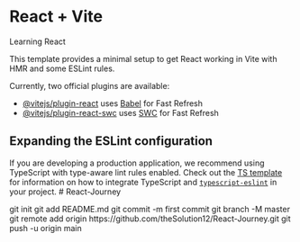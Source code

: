 # React + Vite

Learning React

This template provides a minimal setup to get React working in Vite with HMR and some ESLint rules.

Currently, two official plugins are available:

- [@vitejs/plugin-react](https://github.com/vitejs/vite-plugin-react/blob/main/packages/plugin-react) uses [Babel](https://babeljs.io/) for Fast Refresh
- [@vitejs/plugin-react-swc](https://github.com/vitejs/vite-plugin-react/blob/main/packages/plugin-react-swc) uses [SWC](https://swc.rs/) for Fast Refresh

## Expanding the ESLint configuration

If you are developing a production application, we recommend using TypeScript with type-aware lint rules enabled. Check out the [TS template](https://github.com/vitejs/vite/tree/main/packages/create-vite/template-react-ts) for information on how to integrate TypeScript and [`typescript-eslint`](https://typescript-eslint.io) in your project.
#   R e a c t - J o u r n e y 



 g i t 
 
 i n i t 
 
 g i t 
 
 a d d 
 
 R E A D M E . m d 
 
 g i t 
 
 c o m m i t 
 
 - m 
 
 f i r s t   c o m m i t 
 
 g i t 
 
 b r a n c h 
 
 - M 
 
 m a s t e r 
 
 g i t 
 
 r e m o t e 
 
 a d d 
 
 o r i g i n 
 
 h t t p s : / / g i t h u b . c o m / t h e S o l u t i o n 1 2 / R e a c t - J o u r n e y . g i t 
 
 g i t 
 
 p u s h 
 
 - u 
 
 o r i g i n 
 
 m a i n 
 
 